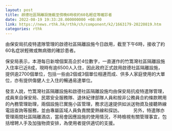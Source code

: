 ```yaml
---
layout: post
title: 啟德社區隔離設施截至傍晚6時收約60名輕症等確診者
date: 2022-08-19 19:33:28.000000000 +08:00
link: https://news.rthk.hk/rthk/ch/component/k2/1663179-20220819.htm
categories: rthk
---
```


由保安局抗疫特遣隊管理的啟德社區隔離設施今日啟用，截至下午6時，接收了約60名症狀輕微或無病徵的確診患者。

保安局表示，本港每日新增個案高企於4位數字，一直運作的竹篙灣社區隔離設施入住率已近8成，現時有逾6500人入住，因此政府正式啟用啟德社區隔離設施，提供逾2700個單位，包括一些由2個或3個單位相連而成、供多人家庭使用的大單位，亦有提供傷健人士入住的暢通易達單位。

發言人說，竹篙灣社區隔離設施和啟德社區隔離設施均由保安局抗疫特遣隊管理，成員來自保安局、民眾安全服務隊、退休紀律部隊人員和按非公務員合約條款聘用的內務管理助理，兩個設施已實施小區管理，務求迅速提供如派送物資及接聽熱線電話查詢等服務，並由專屬區域人員負責關愛熱線和探訪。
　　 
另外，特遣隊亦管理兩間社區隔離酒店，當局會因應設施的使用情況，不時檢視有關管理事宜，包括增聘人手及加強物資安排，為使用者提供適切的支援。
